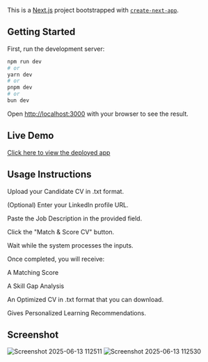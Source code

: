 This is a [Next.js](https://nextjs.org) project bootstrapped with [`create-next-app`](https://nextjs.org/docs/app/api-reference/cli/create-next-app).

## Getting Started

First, run the development server:

```bash
npm run dev
# or
yarn dev
# or
pnpm dev
# or
bun dev
```

Open [http://localhost:3000](http://localhost:3000) with your browser to see the result.

## Live Demo
[Click here to view the deployed app](https://cvoptimizerpro.netlify.app/)



## Usage Instructions
Upload your Candidate CV in .txt format.

(Optional) Enter your LinkedIn profile URL.

Paste the Job Description in the provided field.

Click the "Match & Score CV" button.

Wait while the system processes the inputs.

Once completed, you will receive:

A Matching Score

A Skill Gap Analysis

An Optimized CV in .txt format that you can download.

Gives Personalized Learning Recommendations.

## Screenshot
![Screenshot 2025-06-13 112511](https://github.com/user-attachments/assets/0cf4c558-104b-4d50-ab18-f883f448ae72)
![Screenshot 2025-06-13 112530](https://github.com/user-attachments/assets/422b2936-e8c2-4d59-a634-7f1773b4ef67)

